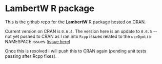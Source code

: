 # LambertW R package

This is the github repo for the **LambertW** R package [hosted on
CRAN](https://CRAN.R-project.org/package=LambertW). 

Current version on CRAN is `0.6.4`. The version here is an update to `0.6.5` --
not yet pushed to CRAN as I ran into `Rcpp` issues related to the `useDynLib`
NAMESPACE issues ([issue here](https://github.com/gmgeorg/LambertW/issues/1))

Once this is resolved I will push this to CRAN again (pending unit tests passing
after Rcpp fixes).
